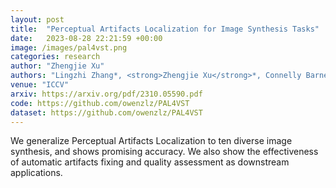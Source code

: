 ```yaml
---
layout: post
title:  "Perceptual Artifacts Localization for Image Synthesis Tasks"
date:   2023-08-28 22:21:59 +00:00
image: /images/pal4vst.png
categories: research
author: "Zhengjie Xu"
authors: "Lingzhi Zhang*, <strong>Zhengjie Xu</strong>*, Connelly Barnes, Yuqian Zhou, Qing Liu, He Zhang, Zhe Lin, Eli Shechtman, Sohrab Amirghodsi, Jianbo Shi"
venue: "ICCV"
arxiv: https://arxiv.org/pdf/2310.05590.pdf
code: https://github.com/owenzlz/PAL4VST
dataset: https://github.com/owenzlz/PAL4VST
---
```

We generalize Perceptual Artifacts Localization to ten diverse image synthesis, and shows promising accuracy. We also show the effectiveness of automatic artifacts fixing and quality assessment as downstream applications.